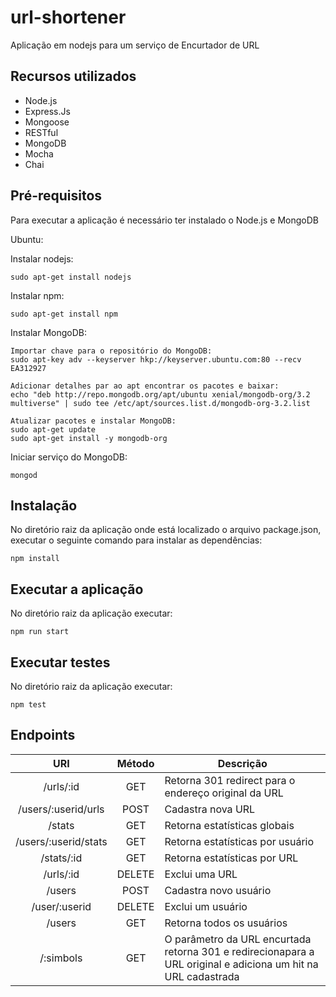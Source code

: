 # url-shortener

Aplicação em nodejs para um serviço de Encurtador de URL

## Recursos utilizados
- Node.js
- Express.Js
- Mongoose
- RESTful
- MongoDB
- Mocha
- Chai

## Pré-requisitos

Para executar a aplicação é necessário ter instalado o Node.js e MongoDB

Ubuntu:

Instalar nodejs:
```
sudo apt-get install nodejs
```

Instalar npm:
```
sudo apt-get install npm
```

Instalar MongoDB:
```
Importar chave para o repositório do MongoDB:
sudo apt-key adv --keyserver hkp://keyserver.ubuntu.com:80 --recv EA312927

Adicionar detalhes par ao apt encontrar os pacotes e baixar:
echo "deb http://repo.mongodb.org/apt/ubuntu xenial/mongodb-org/3.2 multiverse" | sudo tee /etc/apt/sources.list.d/mongodb-org-3.2.list

Atualizar pacotes e instalar MongoDB:
sudo apt-get update
sudo apt-get install -y mongodb-org
```

Iniciar serviço do MongoDB:
```
mongod
```

## Instalação

No diretório raiz da aplicação onde está localizado o arquivo package.json, executar o seguinte comando para instalar as dependências:
```
npm install
```

## Executar a aplicação

No diretório raiz da aplicação executar:
```
npm run start
```

## Executar testes

No diretório raiz da aplicação executar:
```
npm test
```

## Endpoints

|URI|Método|Descrição|
|:----:|:---:|----|
|/urls/:id|GET|Retorna 301 redirect para o endereço original da URL|
|/users/:userid/urls|POST|Cadastra nova URL|
|/stats|GET|Retorna estatísticas globais|
|/users/:userid/stats|GET|Retorna estatísticas por usuário|
|/stats/:id|GET|Retorna estatísticas por URL|
|/urls/:id|DELETE|Exclui uma URL|
|/users|POST|Cadastra novo usuário|
|/user/:userid|DELETE|Exclui um usuário|
|/users|GET|Retorna todos os usuários|
|/:simbols|GET|O parâmetro da URL encurtada retorna 301 e redirecionapara a URL original e adiciona um hit na URL cadastrada|


